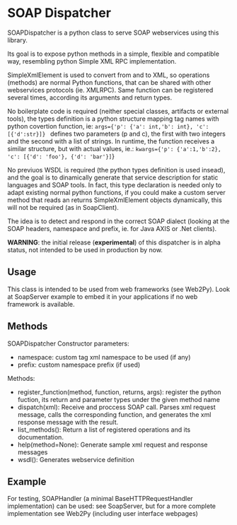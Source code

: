 # SOAP Dispatcher #

SOAPDispatcher is a python class to serve SOAP webservices using this library.

Its goal is to expose python methods in a simple, flexible and compatible way, resembling python Simple XML RPC implementation.

SimpleXmlElement is used to convert from and to XML, so operations (methods) are normal Python functions, that can be shared with other webservices protocols (ie. XMLRPC).
Same function can be registered several times, according its arguments and return types.

No boilerplate code is required (neither special classes, artifacts or external tools), the types definition is a python structure mapping tag names with python covertion function, ie: `args={'p': {'a': int,'b': int}, 'c': [{'d':str}]} ` defines two parameters (p and c), the first with two integers and the second with a list of strings. In runtime, the function receives a similar structure, but with actual values, ie.: `kwargs={'p': {'a':1,'b':2}, 'c': [{'d': 'foo'}, {'d': 'bar'}]`}

No previuos WSDL is required (the python types definition is used insead), and the goal is to dinamically generate that service description for static languages and SOAP tools.
In fact, this type declaration is needed only to adapt existing normal python functions, if you could make a custom server method that reads an returns SimpleXmlElement objects dynamically, this will not be required (as in SoapClient).

The idea is to detect and respond in the correct SOAP dialect (looking at the SOAP headers, namespace and prefix, ie. for Java AXIS or .Net clients).

**WARNING**: the initial release (**experimental**) of this dispatcher is in alpha status, not intended to be used in production by now.

## Usage ##

This class is intended to be used from web frameworks (see Web2Py).
Look at SoapServer example to embed it in your applications if no web framework is available.

## Methods ##

SOAPDispatcher Constructor parameters:
  * namespace: custom tag xml namespace to be used (if any)
  * prefix: custom namespace prefix (if used)

Methods:
  * register\_function(method, function, returns, args): register the python fuction, its return and parameter types under the given method name
  * dispatch(xml): Receive and proccess SOAP call. Parses xml request message, calls the corresponding function, and generates the xml response message with the result.
  * list\_methods(): Return a list of registered operations and its documentation.
  * help(method=None): Generate sample xml request and response messages
  * wsdl(): Generates webservice definition

## Example ##

For testing, SOAPHandler (a minimal BaseHTTPRequestHandler implementation) can be used: see SoapServer, but for a more complete implementation see Web2Py (including user interface webpages)